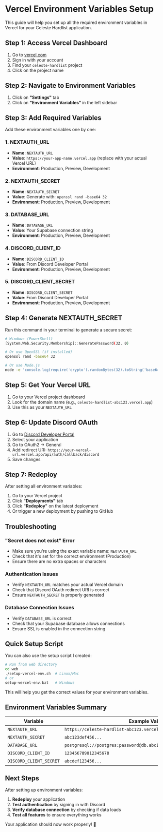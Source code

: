 # Vercel Environment Variables Setup

This guide will help you set up all the required environment variables in Vercel for your Celeste Hardlist application.

## Step 1: Access Vercel Dashboard

1. Go to [vercel.com](https://vercel.com)
2. Sign in with your account
3. Find your `celeste-hardlist` project
4. Click on the project name

## Step 2: Navigate to Environment Variables

1. Click on **"Settings"** tab
2. Click on **"Environment Variables"** in the left sidebar

## Step 3: Add Required Variables

Add these environment variables one by one:

### 1. NEXTAUTH_URL
- **Name**: `NEXTAUTH_URL`
- **Value**: `https://your-app-name.vercel.app` (replace with your actual Vercel URL)
- **Environment**: Production, Preview, Development

### 2. NEXTAUTH_SECRET
- **Name**: `NEXTAUTH_SECRET`
- **Value**: Generate with: `openssl rand -base64 32`
- **Environment**: Production, Preview, Development

### 3. DATABASE_URL
- **Name**: `DATABASE_URL`
- **Value**: Your Supabase connection string
- **Environment**: Production, Preview, Development

### 4. DISCORD_CLIENT_ID
- **Name**: `DISCORD_CLIENT_ID`
- **Value**: From Discord Developer Portal
- **Environment**: Production, Preview, Development

### 5. DISCORD_CLIENT_SECRET
- **Name**: `DISCORD_CLIENT_SECRET`
- **Value**: From Discord Developer Portal
- **Environment**: Production, Preview, Development

## Step 4: Generate NEXTAUTH_SECRET

Run this command in your terminal to generate a secure secret:

```bash
# Windows (PowerShell)
[System.Web.Security.Membership]::GeneratePassword(32, 0)

# Or use OpenSSL (if installed)
openssl rand -base64 32

# Or use Node.js
node -e "console.log(require('crypto').randomBytes(32).toString('base64'))"
```

## Step 5: Get Your Vercel URL

1. Go to your Vercel project dashboard
2. Look for the domain name (e.g., `celeste-hardlist-abc123.vercel.app`)
3. Use this as your `NEXTAUTH_URL`

## Step 6: Update Discord OAuth

1. Go to [Discord Developer Portal](https://discord.com/developers/applications)
2. Select your application
3. Go to OAuth2 → General
4. Add redirect URI: `https://your-vercel-url.vercel.app/api/auth/callback/discord`
5. Save changes

## Step 7: Redeploy

After setting all environment variables:

1. Go to your Vercel project
2. Click **"Deployments"** tab
3. Click **"Redeploy"** on the latest deployment
4. Or trigger a new deployment by pushing to GitHub

## Troubleshooting

### "Secret does not exist" Error
- Make sure you're using the exact variable name: `NEXTAUTH_URL`
- Check that it's set for the correct environment (Production)
- Ensure there are no extra spaces or characters

### Authentication Issues
- Verify `NEXTAUTH_URL` matches your actual Vercel domain
- Check that Discord OAuth redirect URI is correct
- Ensure `NEXTAUTH_SECRET` is properly generated

### Database Connection Issues
- Verify `DATABASE_URL` is correct
- Check that your Supabase database allows connections
- Ensure SSL is enabled in the connection string

## Quick Setup Script

You can also use the setup script I created:

```bash
# Run from web directory
cd web
./setup-vercel-env.sh  # Linux/Mac
# or
setup-vercel-env.bat   # Windows
```

This will help you get the correct values for your environment variables.

## Environment Variables Summary

| Variable | Example Value | Required |
|----------|---------------|----------|
| `NEXTAUTH_URL` | `https://celeste-hardlist-abc123.vercel.app` | ✅ |
| `NEXTAUTH_SECRET` | `abc123def456...` | ✅ |
| `DATABASE_URL` | `postgresql://postgres:password@db.abc123.supabase.co:5432/postgres` | ✅ |
| `DISCORD_CLIENT_ID` | `123456789012345678` | ✅ |
| `DISCORD_CLIENT_SECRET` | `abcdef123456...` | ✅ |

## Next Steps

After setting up environment variables:

1. **Redeploy** your application
2. **Test authentication** by signing in with Discord
3. **Verify database connection** by checking if data loads
4. **Test all features** to ensure everything works

Your application should now work properly! 🎉

